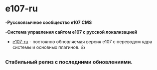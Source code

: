 # e107-ru

-**Русскоязычное сообщество e107 CMS** 

-**Система управления сайтом е107 с русской локализацией**
 
* [e107-ru](https://e107-ru.com) - постоянно обновляемая версия e107 с переводом ядра системы и основных плагинов. :+1:

### Стабильный релиз с последними обновлениями.
